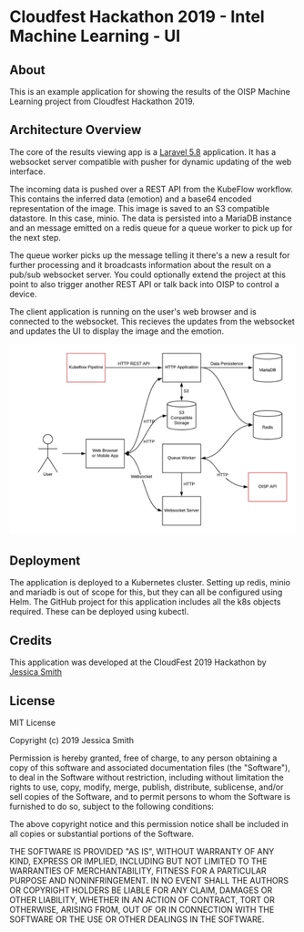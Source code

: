 # Cloudfest Hackathon 2019 - Intel Machine Learning - UI

## About

This is an example application for showing the results of the OISP Machine Learning project from Cloudfest Hackathon 2019.

## Architecture Overview

The core of the results viewing app is a <a href="https://www.laravel.com">Laravel 5.8</a> application. It has a websocket server compatible with pusher for dynamic updating of the web interface.

The incoming data is pushed over a REST API from the KubeFlow workflow. This contains the inferred data (emotion) and a base64 encoded representation of the image. This image is saved to an S3 compatible datastore. In this case, minio. The data is persisted into a MariaDB instance and an message emitted on a redis queue for a queue worker to pick up for the next step.

The queue worker picks up the message telling it there's a new a result for further processing and it broadcasts information about the result on a pub/sub websocket server. You could optionally extend the project at this point to also trigger another REST API or talk back into OISP to control a device.

The client application is running on the user's web browser and is connected to the websocket. This recieves the updates from the websocket and updates the UI to display the image and the emotion.

![Diagram](https://raw.githubusercontent.com/mintopia/cfhack19-intel-results/master/src/public/img/diagram.png)

## Deployment

The application is deployed to a Kubernetes cluster. Setting up redis, minio and mariadb is out of scope for this, but they can all be configured using Helm. The GitHub project for this application includes all the k8s objects required. These can be deployed using kubectl.

## Credits

This application was developed at the CloudFest 2019 Hackathon by [Jessica Smith](https://github.com/mintopia)

## License

MIT License

Copyright (c) 2019 Jessica Smith

Permission is hereby granted, free of charge, to any person obtaining a copy
of this software and associated documentation files (the "Software"), to deal
in the Software without restriction, including without limitation the rights
to use, copy, modify, merge, publish, distribute, sublicense, and/or sell
copies of the Software, and to permit persons to whom the Software is
furnished to do so, subject to the following conditions:

The above copyright notice and this permission notice shall be included in all
copies or substantial portions of the Software.

THE SOFTWARE IS PROVIDED "AS IS", WITHOUT WARRANTY OF ANY KIND, EXPRESS OR
IMPLIED, INCLUDING BUT NOT LIMITED TO THE WARRANTIES OF MERCHANTABILITY,
FITNESS FOR A PARTICULAR PURPOSE AND NONINFRINGEMENT. IN NO EVENT SHALL THE
AUTHORS OR COPYRIGHT HOLDERS BE LIABLE FOR ANY CLAIM, DAMAGES OR OTHER
LIABILITY, WHETHER IN AN ACTION OF CONTRACT, TORT OR OTHERWISE, ARISING FROM,
OUT OF OR IN CONNECTION WITH THE SOFTWARE OR THE USE OR OTHER DEALINGS IN THE
SOFTWARE.
